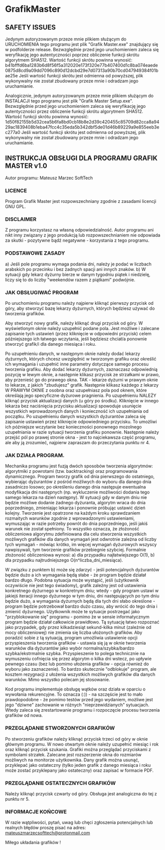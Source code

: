 # GrafikMaster

## SAFETY ISSUES
Jedynym autoryzowanym przeze mnie plikiem służącym do URUCHOMIENIA tego programu jest plik "Grafik Master.exe" znajdujący się w podfolderze release.
Bezwzględnie przed jego uruchomieniem zaleca się weryfikację jego autentyczności poprzez obliczenie funkcji skrótu algorytmem SHA512.
Wartość funkcji skrótu powinna wynosić:
b41bfffd6ba1283b6d8f56f5a312020e173f320e77b407400d1c8ba074eaede0875d8cd9a09dd7096c890d12dcbd29e7d07313a90b70cd047949384f01bae25e
Jeśli wartość funkcji skrótu jest odmienna od powyższej, plik wykonywalny nie został zbudowany przeze mnie i odradzam jego uruchamianie.

Analogicznie, jedynym autoryzowanym przeze mnie plikiem służącym do INSTALACJI tego programu jest plik "Grafik Master Setup.exe". Bezwzględnie przed jego uruchomieniem zaleca się weryfikację jego autentyczności przez obliczenie funkcji skrótu algorytmem SHA512.
Wartość funkcji skrótu powinna wynosić:
1d50f82155b5d32cea5b6fa8bd0cb18b8e2d39c420455c85709d82cca8a9429ac1839408b1eba47fcc4c35eda5b342dbf5de01d46b89229a9e855eeb3ec277a0
Jeśli wartość funkcji skrótu jest odmienna od powyższej, plik wykonywalny nie został zbudowany przeze mnie i odradzam jego uruchamianie.

## INSTRUKCJA OBSŁUGI DLA PROGRAMU GRAFIK MASTER v1.0
Autor programu: Mateusz Marzec SoftTech

### LICENCE
Program Grafik Master jest rozpowszechniany zgodnie z zasadami licencji GNU GPL.

### DISCLAIMER
Z programu korzystasz na własną odpowiedzialność. Autor programu ani nikt inny związany z jego produkcją lub rozpowszechnianiem nie odpowiada za skutki - pozytywne bądź negatywne - korzystania z tego programu.

### PODSTAWOWE ZASADY
 a) Jeśli pole programu wymaga podania dni, należy je podać w liczbach arabskich po przecinku i bez żadnych spacji ani innych znaków.
 b) W sytuacji gdy lekarz dyżurny bierze w danym tygodniu piątek i niedzielę, liczy się to do liczby "weekendów razem z piątkami" podwójnie.

### JAK OBSŁUGIWAĆ PROGRAM
Po uruchomieniu programu należy najpierw kliknąć pierwszy przycisk od góry, aby stworzyć bazę lekarzy dyżurnych, których będziesz używać do tworzenia grafików.

Aby stworzyć nowy grafik, należy kliknąć drugi przycisk od góry. W wyświetlonym oknie należy uzupełnić podane pola. Jest możliwe i zalecane zapisanie tych ustawień (przez kliknięcie w odpowiedni przycisk) celem późniejszego ich łatwego wczytania, jeśli będziesz chciał/a ponownie stworzyć grafik/i dla danego miesiąca i roku.

Po uzupełnieniu danych, w następnym oknie należy dodać lekarzy dyżurnych, których chcesz uwzględnić w tworzonym grafiku oraz określić ich wymagania i uzupełnić inne parametry dotyczące samego procesu tworzenia grafiku. Aby dodać lekarzy dyżurnych, zaznaczasz odpowiednią pozycję w lewym oknie, a następnie klikasz przycisk ze strzałkami w prawo, aby przenieść go do prawego okna. TAK - lekarze dyżurni w prawym oknie to lekarze, z jakich "zbudujesz" grafik. Następnie klikasz każdego z lekarzy W PRAWYM OKNIE z osobna oraz uzupełniasz pola pod oknem, które określają jego specyficzne dyżurowe pragnienia. Po uzupełnieniu NALEŻY kliknąć przycisk aktualizacji danych (u góry po środku). Kliknięcie w innego lekarza bez naciśnięcia przycisku aktualizacji spowoduje usunięcie wszystkich wprowadzonych danych i konieczność ich uzupełniania od początku. Po uzupełnieniu danych wszystkich dyżurantów zaleca się zapisanie ustawień przez kliknięcie odpowiedniego przycisku. To umożliwi ich późniejsze wczytanie bez konieczności ponownego mozolnego uzupełniania w razie sytuacji tworzenia grafiku ponownie. Następnie należy przejść pól po prawej stronie okna - jest to najciekawsza część programu, ale aby ją zrozumieć, najpierw zapraszam do przeczytania punktu nr 4.

### JAK DZIAŁA PROGRAM.
Mechanika programu jest fuzją dwóch sposobów tworzenia algorytmów: algorytmiki z powrotami (tzw. backtracking) oraz programowania dynamicznego. Program tworzy grafik od dnia pierwszego do ostatniego, wybierając dyżurantów z pośród możliwych do wyboru dla danego dnia zasadniczo losowo; po określeniu danego dnia następuje ewentualna modyfikacja dni następnych (np. wykluczenie możliwości dodania tego samego lekarza na dzień następny). W sytuacji gdy w danym dniu nie będzie możliwe dodanie żadnego dyżuranta, algorytm wraca do dnia poprzedniego, zmieniając lekarza i ponownie próbując ustawić dzień kolejny. Tworzenie jest opatrzone na każdym kroku sprawdzaniem rozmaitych warunków zgodnie z wprowadzonymi ustawieniami, wymuszając w razie potrzeby powrót do dnia poprzedniego, jeśli jakiś warunek nie został spełniony. To wszystko oznacza, że złożoność obliczeniowa algorytmu zdefiniowana dla celu stworzenia wszystkich możliwych grafików dla danych wymagań jest odwrotnie zależna od liczby tych wymagań - mówiąc krótko, im więcej wymagań dyżurowych wszyscy nawpisywali, tym tworzenie grafików przebiegnie szybciej.
Formalnie złożoność obliczeniowa wynosi:
 a) dla przypadku najłatwiejszego O(1),
 b) dla przypadku najtrudniejszego O(n^liczba_dni_miesiąca).

W związku z punktem b) może się zdarzyć - jeśli potencjalnych dyżurantów będzie dużo a ich wymagania będą słabe - że program będzie działał bardzo długo. Podobna sytuacja może wystąpić, jeśli (użytkownik oczywiście nie jest tego świadomy), grafik zależny jest od ustawienia konkretnego dyżurnego w konkretnym dniu; wtedy - gdy program ustawi w jakiejś iteracji innego dyżurnego w tym dniu, dni następujących po tym dniu będzie dużo, a wymagania dyżurnych będą dla tych dni słabo określone - program będzie potrzebował bardzo dużo czasu, aby wrócić do tego dnia i zmienić dyżurnego. Użytkownik może te sytuacje postrzegać jako "przyblokowanie się" programu - pomimo że w sensie informatycznym program będzie działał całkowicie prawidłowo. Tą sytuację łatwo rozpoznać jako przypadek, gdy przez kilkadziesiąt sekund-kilka minut (zależnie od mocy obliczeniowej) nie zmienia się liczba ułożonych grafików. Aby poradzić sobie z tą sytuacją, program umożliwia ustawienie opcji przyspieszenia tworzenia grafików - ustawia się ją w oknie tworzenia warunków dla dyżurantów jako wybór normalna/szybka/bardzo szybka/ekstrmalnie szybka. Przyspieszenie to polega technicznie na wymuszeniu cofnięcia się przez algorytm o kilka dni wstecz, po upływie pewnego czasu (bez lub pomimo ułożenia grafików - opcja również do wyboru jako zaznaczenie). To bardzo skutecznie "odblokuje" program, ale kosztem rezygnacji z ułożenia wszystkich możliwych grafików dla danych warunków. Mimo wszystko polecam jej stosowanie.

Kod programu implementuje obsługę wątków oraz działa w oparciu o wywołania rekurencyjne. To oznacza (:)) - na szczęście jest to mało prawdopodobne - że pomimo testów przed jego wydaniem, możliwe jest jego "dziwne" zachowanie w różnych "nieprzewidzianych" sytuacjach. Wtedy zaleca się zrestartowanie programu i rozpoczęcie procesu tworzenia grafików od nowa.

### PRZEGLĄDANIE STWORZONYCH GRAFIKÓW
Po stworzeniu grafików należy kliknąć przycisk trzeci od góry w oknie głównym programu. W nowo otwartym oknie należy uzupełnić miesiąc i rok oraz kliknąć przycisk szukania. Grafiki można przeglądać przyciskami z symbolami strzałek. Zalecane jest rozszerzenie okna do rozmiarów możliwych na monitorze użytkownika. Dany grafik można usunąć, przyklepać jako ostateczny (tylko jeden grafik z danego miesiąca i roku może zostać przyklepany jako ostateczny) oraz zapisać w formacie PDF.

### PRZEGLĄDANIE OSTATECZNYCH GRAFIKÓW
Należy kliknąć przycisk czwarty od góry. Obsługa jest analogiczna do tej z punktu nr 5.

### INFORMACJE KOŃCOWE
W razie wątpliwości, pytań, uwag lub chęci zgłoszenia potencjalnych lub realnych błędów proszę pisać na adres:
mateuszmarzecsofttech@protonmail.com

Miłego układania grafików !
